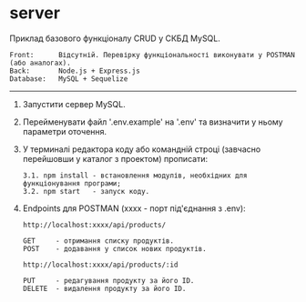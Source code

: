 # server

Приклад базового функціоналу CRUD у СКБД MySQL.

    Front:      Відсутній. Перевірку функціональності виконувати у POSTMAN (або аналогах).
    Back:       Node.js + Express.js
    Database:   MySQL + Sequelize
__________________________________________________________________

1.  Запустити сервер MySQL.

2.  Перейменувати файл '.env.example' на '.env' та визначити у ньому параметри оточення.

3.  У терминалі редактора коду або командній строці (завчасно перейшовши у каталог з проектом) прописати:
   
        3.1. npm install - встановлення модулів, необхідних для функціонування програми;
        3.2. npm start   - запуск коду.

4.  Endpoints для POSTMAN (xxxx - порт під'єднання з .env):

        http://localhost:xxxx/api/products/
        
        GET     - отримання списку продуктів.
        POST    - додавання у список нових продуктів.
        
        http://localhost:xxxx/api/products/:id

        PUT     - редагування продукту за його ID.
        DELETE  - видалення продукту за його ID.